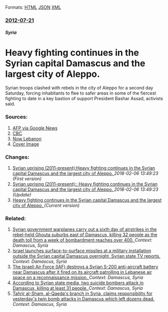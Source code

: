 
Formats: [HTML](/news/2012/07/21/heavy-fighting-continues-in-the-syrian-capital-damascus-and-the-largest-city-of-aleppo.html)  [JSON](/news/2012/07/21/heavy-fighting-continues-in-the-syrian-capital-damascus-and-the-largest-city-of-aleppo.json)  [XML](/news/2012/07/21/heavy-fighting-continues-in-the-syrian-capital-damascus-and-the-largest-city-of-aleppo.xml)  

### [2012-07-21](/news/2012/07/21/index.md)

##### Syria
# Heavy fighting continues in the Syrian capital Damascus and the largest city of Aleppo. 

Syrian troops clashed with rebels in the city of Aleppo for a second day Saturday, forcing inhabitants to flee to safer areas in some of the fiercest fighting to date in a key bastion of support President Bashar Assad, activists said.


### Sources:

1. [AFP via Google News](http://www.google.com/hostednews/afp/article/ALeqM5hFLkDnPvz0g07Lqar-RYy6JyjcxA?docId=CNG.14ee08cd81a96d23327fb33afcb2654e.7b1)
2. [CBC](http://www.cbc.ca/news/world/story/2012/07/21/syria-aleppo-clashes.html)
3. [Now Lebanon](http://www.nowlebanon.com/NewsArticleDetails.aspx?ID=421224)
3. [Cover Image](https://i.cbc.ca/1.1919938.1381031794!/httpImage/image.jpg_gen/derivatives/16x9_1180/hi-852-syria-aleppo.jpg)

### Changes:

1. [Syrian uprising (2011-present):Heavy fighting continues in the Syrian capital Damascus and the largest city of Aleppo. ](/news/2012/07/21/syrian-uprising-2011apresent-pheavy-fighting-continues-in-the-syrian-capital-damascus-and-the-largest-city-of-aleppo.md) _2018-02-06 13:49:23 (First version)_
2. [Syrian uprising (2011-present):: Heavy fighting continues in the Syrian capital Damascus and the largest city of Aleppo. ](/news/2012/07/21/syrian-uprising-2011-present-heavy-fighting-continues-in-the-syrian-capital-damascus-and-the-largest-city-of-aleppo.md) _2018-02-06 13:49:23 (Update)_
2. [Heavy fighting continues in the Syrian capital Damascus and the largest city of Aleppo. ](/news/2012/07/21/heavy-fighting-continues-in-the-syrian-capital-damascus-and-the-largest-city-of-aleppo.md) _(Current version)_

### Related:

1. [Syrian government warplanes carry out a sixth day of airstrikes in the rebel-held Ghouta suburbs east of Damascus, killing 32 people as the death toll from a week of bombardment reaches over 400. ](/news/2018/02/23/syrian-government-warplanes-carry-out-a-sixth-day-of-airstrikes-in-the-rebel-held-ghouta-suburbs-east-of-damascus-killing-32-people-as-the.md) _Context: Damascus, Syria_
2. [Israel launches surface-to-surface missiles at a military installation outside the Syrian capital Damascus overnight, Syrian state TV reports. ](/news/2017/12/2/israel-launches-surface-to-surface-missiles-at-a-military-installation-outside-the-syrian-capital-damascus-overnight-syrian-state-tv-report.md) _Context: Damascus, Syria_
3. [The Israeli Air Force (IAF) destroys a Syrian S-200 anti-aircraft battery near Damascus after it fired on its aircraft patrolling in Lebanese air space on a reconnaissance mission. ](/news/2017/10/16/the-israeli-air-force-iaf-destroys-a-syrian-s-200-anti-aircraft-battery-near-damascus-after-it-fired-on-its-aircraft-patrolling-in-lebanes.md) _Context: Damascus, Syria_
4. [According to Syrian state media, two suicide bombers attack in Damascus, killing at least 31 people. ](/news/2017/03/15/according-to-syrian-state-media-two-suicide-bombers-attack-in-damascus-killing-at-least-31-people.md) _Context: Damascus, Syria_
5. [Tahrir al-Sham, al-Qaeda's branch in Syria, claims responsibility for yesterday's twin bomb attacks in Damascus which left dozens dead. ](/news/2017/03/12/tahrir-al-sham-al-qaeda-s-branch-in-syria-claims-responsibility-for-yesterday-s-twin-bomb-attacks-in-damascus-which-left-dozens-dead.md) _Context: Damascus, Syria_
